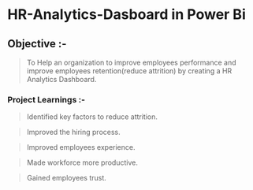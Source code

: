 #  HR-Analytics-Dasboard in Power Bi

## Objective :-

>To Help an organization to improve employees performance and improve employees retention(reduce attrition) by creating a HR Analytics Dashboard.

### Project Learnings :- 

>Identified key factors to reduce attrition.

>Improved the hiring process.

>Improved employees experience.

>Made workforce more productive.

>Gained  employees trust.
